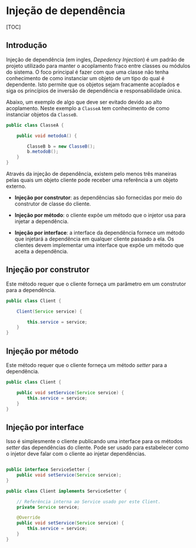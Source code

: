 # Injeção de dependência

[TOC]

## Introdução

Injeção de dependência (em ingles, *Depedency Injection*) é um padrão de projeto utilizado para manter o acoplamento fraco entre classes ou módulos do sistema. O foco principal é fazer com que uma classe não tenha conhecimento de como instanciar um objeto de um tipo do qual é dependente. Isto permite que os objetos sejam fracamente acoplados e siga os princípios de inversão de dependência e responsabilidade única.

Abaixo, um exemplo de algo que deve ser evitado devido ao alto acoplamento. Neste exemplo a `ClasseA` tem conhecimento de como instanciar objetos da `ClasseB`.

```java
public class ClasseA {

    public void metodoA() {

        ClasseB b = new ClasseB();
        b.metodoB();
    }
}
```

Através da injeção de dependência, existem pelo menos três maneiras pelas quais um objeto cliente pode receber uma referência a um objeto externo.

- **Injeção por construtor**: as dependências são fornecidas por meio do construtor de classe do cliente.

- **Injeção por método**: o cliente expõe um método que o injetor usa para injetar a dependência.

- **Injeção por interface**: a interface da dependência fornece um método que injetará a dependência em qualquer cliente passado a ela. Os clientes devem implementar uma interface que expõe um método que aceita a dependência.

## Injeção por construtor

Este método requer que o cliente forneça um parâmetro em um construtor para a dependência.

```java
public class Client {

    Client(Service service) {

        this.service = service;
    }
}
```

## Injeção por método

Este método requer que o cliente forneça um método *setter* para a dependência.

```java
public class Client {

    public void setService(Service service) {
        this.service = service;
    }
}
```

## Injeção por interface

Isso é simplesmente o cliente publicando uma interface para os métodos *setter* das dependências do cliente. Pode ser usado para estabelecer como o injetor deve falar com o cliente ao injetar dependências.

```java

public interface ServiceSetter {
    public void setService(Service service);
}

public class Client implements ServiceSetter {

    // Referência interna ao Service usado por este Client.
    private Service service;

    @Override
    public void setService(Service service) {
        this.service = service;
    }
}
```
